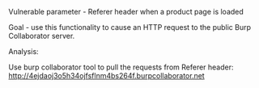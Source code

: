 Vulnerable parameter - Referer header when a product page is loaded

Goal - use this functionality to cause an HTTP request to the public Burp Collaborator server.

Analysis:

Use burp collaborator tool to pull the requests from Referer header: http://4ejdaoj3o5h34ojfsflnm4bs264f.burpcollaborator.net